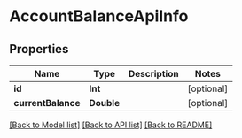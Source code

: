 # AccountBalanceApiInfo

## Properties
Name | Type | Description | Notes
------------ | ------------- | ------------- | -------------
**id** | **Int** |  | [optional] 
**currentBalance** | **Double** |  | [optional] 

[[Back to Model list]](../README.md#documentation-for-models) [[Back to API list]](../README.md#documentation-for-api-endpoints) [[Back to README]](../README.md)


